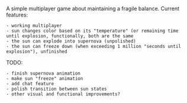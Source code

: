 A simple multiplayer game about maintaining a fragile balance.
Current features:

	- working multiplayer
	- sun changes color based on its "temperature" (or remaining time until explosion, functionally, both are the same
	- the sun can explode into supernova (unpolished)
	- the sun can freeze down (when exceeding 1 million "seconds until explosion"), unfinished

TODO:

	- finish supernova animation
	- make sun "freeze" animation
	- add chat feature
	- polish transition between sun states
	- other visual and functional improvements?

